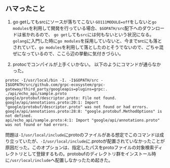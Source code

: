 ## ハマったこと
1. go getしてもsrcにソースが落ちてこない
`GO111MODULE=off`をしないと`go modules`を利用して開発を行っている場合、`$GOPATH/src`配下へのダウンロードは省かれるので、
`go get`しても`src`には何もないという状況になる。
`golang`に入門した時に`go modules`を採用していないと、今までsrcにも落とされていて、`go modules`を利用して落としたのとそうでないので、ごちゃ混ぜになっているので、ここら辺の挙動に気付きづらい。

2. protocでコンパイルが上手くいかない。
以下のようにコマンドが通らなかった。
```
protoc -I/usr/local/bin -I. -I$GOPATH/src -I$GOPATH/src/github.com/grpc-ecosystem/grpc-gateway/third_party/googleapis=plugins=grpc:. ./api/echo_api/sample.proto
google/protobuf/descriptor.proto: File not found.
google/api/annotations.proto:20:1: Import "google/protobuf/descriptor.proto" was not found or had errors.
google/api/annotations.proto:28:8: "google.protobuf.MethodOptions" is not defined.
api/echo_api/sample.proto:4:1: Import "google/api/annotations.proto" was not found or had errors.
```
問題は`-I/usr/local/include`にprotoのファイルがある想定でこのコマンドは成り立っていたが、`-I/usr/local/include`に.protoが配置されていなかったことが原因だった。このオプションは、指定したパスをprotoファイルの対象検索ディレクトリとして登録するもの。protobufのディレクトリ群をインストール時に`/usr/local/include`へ配置しなかったため起きた。